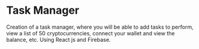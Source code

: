 # Task Manager

Creation of a task manager, where you will be able to add tasks to perform, view a list of 50 cryptocurrencies, connect your wallet and view the balance, etc. 
Using React js and Firebase.
